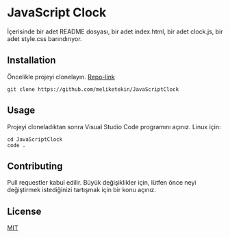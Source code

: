 # JavaScript Clock 

İçerisinde bir adet README dosyası, bir adet index.html, bir adet clock.js, bir adet style.css barındırıyor.

## Installation
Öncelikle projeyi clonelayın. [Repo-link](https://github.com/meliketekin/JavaScriptClock)


```
git clone https://github.com/meliketekin/JavaScriptClock
```

## Usage
Projeyi cloneladıktan sonra Visual Studio Code programını açınız.
Linux için:
```
cd JavaScriptClock
code .
```
## Contributing
Pull requestler kabul edilir. Büyük değişiklikler için, lütfen önce neyi değiştirmek istediğinizi tartışmak için bir konu açınız.

## License

[MIT](https://choosealicense.com/licenses/mit/)


